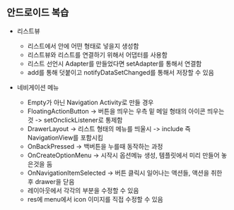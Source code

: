 ## 안드로이드 복습 
- 리스트뷰
 	- 리스트에서 안에 어떤 형태로 넣을지 생성함 
 	- 리스트뷰와 리스트를 연결하기 위해서 어댑터를 사용함
 	- 리스트 선언시 Adapter를 만들었다면 setAdapter를 통해서 연결함
 	- add를 통해 덧붙이고 notifyDataSetChanged를 통해서 저장할 수 있음 

- 네비게이션 메뉴
	- Empty가 아닌 Navigation Activity로 만들 경우
	- FloatingActionButton -> 버튼을 띄우는 우측 밑 메일 형태의 아이콘 띄우는 것 -> setOnclickListener로 통제함
	- DrawerLayout -> 리스트 형태의 메뉴를 띄울시 -> include 즉 NavigationView를 포함시킴
	- OnBackPressed -> 백버튼을 누를때 동작하는 과정 
	- OnCreateOptionMenu -> 시작시 옵션메뉴 생성, 템플릿에서 미리 만들어 놓은것을 둠 
	- OnNavigationItemSelected -> 버튼 클릭시 일어나는 액션들, 액션을 취한 후 drawer을 닫음 
	- 레이아웃에서 각각의 부분을 수정할 수 있음
	- res에 menu에서 icon 이미지를 직접 수정할 수 있음 
	